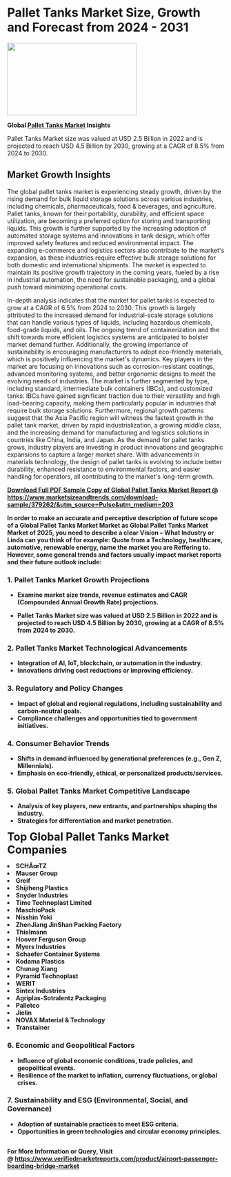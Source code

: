 <H1>Pallet Tanks Market Size, Growth and Forecast from 2024 - 2031</H1><img class="aligncenter size-medium wp-image-584254" src="https://thirdeyenews.in/wp-content/uploads/2024/09/Global-Market-Research-300x168.jpeg" alt="" width="300" height="168" /><p><strong>Global&nbsp;<a href="https://www.marketsizeandtrends.com/download-sample/379262/&amp;utm_source=Pulse&amp;utm_medium=203">Pallet Tanks Market</a> Insights</strong></p><p>Pallet Tanks Market size was valued at USD 2.5 Billion in 2022 and is projected to reach USD 4.5 Billion by 2030, growing at a CAGR of 8.5% from 2024 to 2030.</p><p><h2>Market Growth Insights</h2> <p>The global pallet tanks market is experiencing steady growth, driven by the rising demand for bulk liquid storage solutions across various industries, including chemicals, pharmaceuticals, food & beverages, and agriculture. Pallet tanks, known for their portability, durability, and efficient space utilization, are becoming a preferred option for storing and transporting liquids. This growth is further supported by the increasing adoption of automated storage systems and innovations in tank design, which offer improved safety features and reduced environmental impact. The expanding e-commerce and logistics sectors also contribute to the market's expansion, as these industries require effective bulk storage solutions for both domestic and international shipments. The market is expected to maintain its positive growth trajectory in the coming years, fueled by a rise in industrial automation, the need for sustainable packaging, and a global push toward minimizing operational costs.</p> <p><strong><a href="#"></a></strong></p> <p>In-depth analysis indicates that the market for pallet tanks is expected to grow at a CAGR of 6.5% from 2024 to 2030. This growth is largely attributed to the increased demand for industrial-scale storage solutions that can handle various types of liquids, including hazardous chemicals, food-grade liquids, and oils. The ongoing trend of containerization and the shift towards more efficient logistics systems are anticipated to bolster market demand further. Additionally, the growing importance of sustainability is encouraging manufacturers to adopt eco-friendly materials, which is positively influencing the market's dynamics. Key players in the market are focusing on innovations such as corrosion-resistant coatings, advanced monitoring systems, and better ergonomic designs to meet the evolving needs of industries. The market is further segmented by type, including standard, intermediate bulk containers (IBCs), and customized tanks. IBCs have gained significant traction due to their versatility and high load-bearing capacity, making them particularly popular in industries that require bulk storage solutions. Furthermore, regional growth patterns suggest that the Asia Pacific region will witness the fastest growth in the pallet tank market, driven by rapid industrialization, a growing middle class, and the increasing demand for manufacturing and logistics solutions in countries like China, India, and Japan. As the demand for pallet tanks grows, industry players are investing in product innovations and geographic expansions to capture a larger market share. With advancements in materials technology, the design of pallet tanks is evolving to include better durability, enhanced resistance to environmental factors, and easier handling for operators, all contributing to the market's long-term growth. <p><strong><a href="#"></p><p><span class=""><strong>Download Full PDF Sample Copy of Global Pallet Tanks Market Report</strong> @ <a href="https://www.marketsizeandtrends.com/download-sample/379262/&amp;utm_source=Pulse&amp;utm_medium=203" target="_blank">https://www.marketsizeandtrends.com/download-sample/379262/&amp;utm_source=Pulse&amp;utm_medium=203</a></span></p><p>In order to make an accurate and perceptive description of future scope of a Global&nbsp;Pallet Tanks Market Market as Global&nbsp;Pallet Tanks Market Market of 2025, you need to describe a clear Vision &ndash; What Industry or Linda can you think of for example: Quote from a Technology, healthcare, automotive, renewable energy, name the market you are Reffering to. However, some general trends and factors usually impact market reports and their future outlook include:</p><h3>1.&nbsp;<strong>Pallet Tanks Market Growth Projections</strong></h3><ul><li>Examine market size trends, revenue estimates and CAGR (Compounded Annual Growth Rate) projections.</li><li><p>Pallet Tanks Market size was valued at USD 2.5 Billion in 2022 and is projected to reach USD 4.5 Billion by 2030, growing at a CAGR of 8.5% from 2024 to 2030.</p></li></ul><h3>2.&nbsp;<strong>Pallet Tanks Market Technological Advancements</strong></h3><ul><li>Integration of AI, IoT, blockchain, or automation in the industry.</li><li>Innovations driving cost reductions or improving efficiency.</li></ul><h3>3.&nbsp;<strong>Regulatory and Policy Changes</strong></h3><ul><li>Impact of global and regional regulations, including sustainability and carbon-neutral goals.</li><li>Compliance challenges and opportunities tied to government initiatives.</li></ul><h3>4.&nbsp;<strong>Consumer Behavior Trends</strong></h3><ul><li>Shifts in demand influenced by generational preferences (e.g., Gen Z, Millennials).</li><li>Emphasis on eco-friendly, ethical, or personalized products/services.</li></ul><h3>5.&nbsp;<strong>Global Pallet Tanks Market Competitive Landscape</strong></h3><ul><li>Analysis of key players, new entrants, and partnerships shaping the industry.</li><li>Strategies for differentiation and market penetration.</li></ul><p data-pm-slice="1 1 []"><span style="color: inherit; font-family: inherit; font-size: 25px;">Top Global Pallet Tanks Market Companies</span></p><div class="" data-test-id=""><p><li>SCHÃœTZ</li><li> Mauser Group</li><li> Greif</li><li> Shijiheng Plastics</li><li> Snyder Industries</li><li> Time Technoplast Limited</li><li> MaschioPack</li><li> Nisshin Yoki</li><li> ZhenJiang JinShan Packing Factory</li><li> Thielmann</li><li> Hoover Ferguson Group</li><li> Myers Industries</li><li> Schaefer Container Systems</li><li> Kodama Plastics</li><li> Chunag Xiang</li><li> Pyramid Technoplast</li><li> WERIT</li><li> Sintex Industries</li><li> Agriplas-Sotralentz Packaging</li><li> Palletco</li><li> Jielin</li><li> NOVAX Material & Technology</li><li> Transtainer</li></p></div><h3>6.&nbsp;<strong>Economic and Geopolitical Factors</strong></h3><ul><li>Influence of global economic conditions, trade policies, and geopolitical events.</li><li>Resilience of the market to inflation, currency fluctuations, or global crises.</li></ul><h3>7.&nbsp;<strong>Sustainability and ESG (Environmental, Social, and Governance)</strong></h3><ul><li>Adoption of sustainable practices to meet ESG criteria.</li><li>Opportunities in green technologies and circular economy principles.</li></ul><h2><strong style="font-size: 14px;">For More Information or Query, Visit @&nbsp;</strong><a style="background-color: #ffffff; font-size: 14px;" href="https://www.marketsizeandtrends.com/report/pallet-tanks-market/" target="_blank">https://www.verifiedmarketreports.com/product/airport-passenger-boarding-bridge-market</a></h2>
